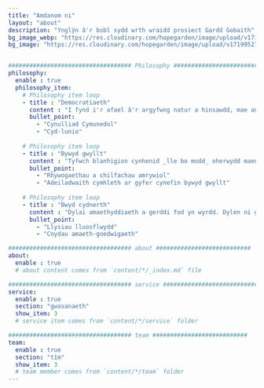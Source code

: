 ```yaml
---
title: "Amdanom ni"
layout: "about"
description: "Ynglŷn â'r bobl sydd wrth wraidd prosiect Gardd Gobaith"
bg_image_webp: "https://res.cloudinary.com/hopegarden/image/upload/v1719952740/title-poppy.webp"
bg_image: "https://res.cloudinary.com/hopegarden/image/upload/v1719952740/title-poppy.webp"


################################### Philosophy ###########################
philosophy:
  enable : true
  philosophy_item:
    # Philosophy item loop
    - title : "Democratiaeth"
      content : "I fynd i'r afael â'r argyfwng natur a hinsawdd, mae angen mwy o ymgysylltu, mwy o wrando, a mwy o gydweithio. Mae angen mwy o ddemocratiaeth uniongyrchol, fel Cynulliadau Cymunedol."
      bullet_point:
        - "Cynulliad Cymunedol"
        - "Cyd-lunio"
        
    # Philosophy item loop
    - title : "Bywyd gwyllt"
      content : "Tyfwch blanhigion cynhenid _lle bo modd_ oherwydd maen nhw wedi esblygu ochr yn ochr â bywyd gwyllt ac maen nhw'n darparu bwyd i infertebratau, sef sylfaen unrhyw ecosystem. Adeiladwch gynefin i fywyd gwyllt yn eich seilwaith chi."
      bullet_point:
        - "Rhywogaethau a chilfachau amrywiol"
        - "Adeiladwaith cymhleth ar gyfer cynefin bywyd gwyllt"
        
    # Philosophy item loop
    - title : "Bwyd cydnerth"
      content : "Dylai amaethyddiaeth a gerddi fod yn wyrdd. Dylen ni gefnu ar brosesau cynhyrchu bwyd sy'n defnyddio llawer o ynni ac yn cael eu gyrru gan arian ac, yn hytrach, dylen ni droi at systemau bwyd lleol a chynaliadwy sy'n barod at y dyfodol."
      bullet_point:
        - "Llysiau lluosflwydd"
        - "Cnydau amaeth-goedwigaeth"

################################### about ###########################
about:
  enable : true
  # about content comes from `content/*/_index.md` file

################################### service ###########################
service:
  enable : true
  section: "gwasanaeth"
  show_item: 3
  # service item comes from `content/*/service` folder

################################### team ###########################
team: 
  enable : true
  section: "tîm"
  show_item: 3
  # team member comes from `content/*/team` folder
---
```


